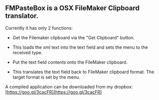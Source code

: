 ## FMPasteBox is a OSX FileMaker Clipboard translator. ##


Currently it has only 2 functions:

+ Get the Filemaker clipboard via the "Get Clipboard" button.
 + This loads the xml text into the text field and sets the menu to the received type.
 
+ Put the text field contents onto the FileMaker clipboard.
 + This translates the text field back to FileMaker clipboard format. The target format is set by the menu.


A compiled application can be downloaded from my dropbox: [https://goo.gl/3cacFR](https://goo.gl/3cacFR)

